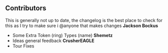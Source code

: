 ## Contributors
 This is generally not up to date, the changelog is the best place to check for this as I try to make sure i @anyone that makes changes
**Jackson Bockus**
- Some Extra Token (ring) Types (name)
**Shemetz**
 - Ideas general feedback
**CrusherEAGLE**
 - Tour Fixes